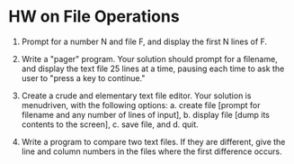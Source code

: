 # HW on File Operations

1. Prompt for a number N and file F, and display the first N lines of F.

2. Write a "pager" program. Your solution should prompt for a filename, and
display the text file 25 lines at a time, pausing each time to ask the user to "press a
key to continue."

3. Create a crude and elementary text file editor. Your solution is menudriven,
with the following options:
a. create file [prompt for filename and any number of lines of input],
b. display file [dump its contents to the screen],
c. save file, and
d. quit.

4. Write a program to compare two text files. If they are different, give
the line and column numbers in the files where the first difference occurs.

